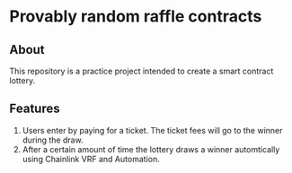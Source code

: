 # Provably random raffle contracts

## About

This repository is a practice project intended to create a smart contract lottery.

## Features

1. Users enter by paying for a ticket. The ticket fees will go to the winner during the draw.
2. After a certain amount of time the lottery draws a winner automtically using Chainlink VRF and Automation.